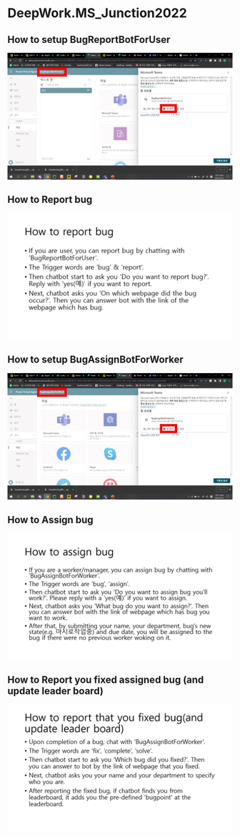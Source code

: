 # DeepWork.MS_Junction2022
## How to setup BugReportBotForUser
![](Demo/Slide1.jpg)
## How to Report bug
![](Demo/Slide2.jpg)
## How to setup BugAssignBotForWorker
![](Demo/Slide3.jpg)
## How to Assign bug
![](Demo/Slide4.jpg)
## How to Report you fixed assigned bug (and update leader board)
![](Demo/Slide5.jpg)
